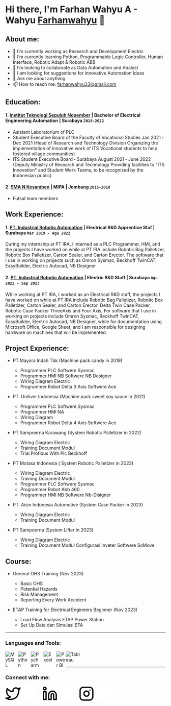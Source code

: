 # Hi there, I'm Farhan Wahyu A - Wahyu [Farhanwahyu](www.linkedin.com/in/farhanwahyuanggara) 👋
## About me:
- 🔭 I’m currently working as Research and Development Electric 
- 🌱 I’m currently learning Python, Programmable Logic Controller, Human Interface, Robotic Adapt & Robotic ABB
- 👯 I’m looking to collaborate as Data Automation and Analyst
- 🤔 I am looking for suggestions for innovative Automation Ideas
- 💬 Ask me about anything
- 📫 How to reach me: farhanwahyu33@gmail.com

## Education:

#### 1. [Institut Teknologi Sepuluh Nopember](https://www.its.ac.id/id/beranda/) | Bachelor of Electrical Engineering Automation | Surabaya `2018-2022`
   - Asistant Laboratorium of PLC
   - Student Executive Board of the Faculty of Vocational Studies Jan 2021 ‑ Dec         2021 (Head of Research and Technology Division Organizing the implementation       of innovative work of ITS Vocational students to help fostered village             communities)
   - ITS Student Executive Board ‑ Surabaya August 2021 ‑ June 2022 (Deputy             Ministry of Research and Technology Providing facilities to "ITS Innovation"       and Student Work Teams, to be recognized by the Indonesian public)
     
 #### 2. [SMA N Kesamben](https://smankesamben.sch.id/) | MIPA | Jombang `2015-2018`
   - Futsal team members

## Work Experience:
#### 1. [PT. Industrial Robotic Automation](https://irarobotics.com/home) | Electrical R&D Apprentice Staf | Surabaya `Mar 2019 - Agu 2022`

During my internship at PT IRA, I interned as a PLC Programmer, HMI, and the
projects I have worked on while at PT IRA include Robotic Bag Palletizer,
Robotic Box Palletizer, Carton Sealer, and Carton Erector. The software that I
use in working on projects such as Omron Sysmac, Beckhoff TwinCAT,
EasyBuilder, Electric Autocad, NB Designer

#### 2. [PT. Industrial Robotic Automation](https://irarobotics.com/home) | Electric R&D Staff | Surabaya `Agu 2022 - Sep 2023`   

While working at PT IRA, I worked as an Electrical R&D staff, the projects I
have worked on while at PT IRA include Robotic Bag Palletizer, Robotic Box
Palletizer, Carton Sealer, and Carton Erector, Delta Twin Case Packer,
Robotic Case Packer ThreeAxis and Four Axis, For software that I use in
working on projects include Omron Sysmac, Beckhoff TwinCAT, EasyBuilder,
Electric Autocad, NB Designer, while for documentation using Microsoft
Office, Google Sheet, and I am responsible for designing hardware on
machines that will be implemented.

## Project Experience:
   - PT.Mayora Indah Tbk (Machine pack candy in 2019)
     - Programmer PLC Softwere Sysmac
     - Programmer HMI NB Softwere NB Designer
     - Wiring Diagram Electric
     - Programmer Robot Delta 3 Axis Softwere Ace
       
   - PT. Uniliver Indonesia (Machine pack sweet soy sauce in 2021)
      - Programmer PLC Softwere Sysmac
      - Programmer HMI NA
      - Wiring Diagram 
      - Programmer Robot Delta 4 Axis Softwere Ace
        
   - PT Sampoerna Karawang (System Robotic Palletizer in 2022)
      - Wiring Diagram Electric
      - Training Document Modul
      - Trial Profibus With Plc Beckhoff
        
   - PT Motasa Indonesia ( System Robotic Palletizer in 2023)
      - Wiring Diagram Electric
      - Training Document Modul
      - Programmer PLC Softwere Sysmac
     - Programmer Robot Abb 460
     - Programmer HMI NB Softwere Nb-Disigner
       
   - PT. Aisin Indonesia Automotive (System Case Packer in 2023)
      - Wiring Diagram Electric
      - Training Document Modul
        
   - PT Sampoerna (System Lifter in 2023)
       - Wiring Diagram Electric
       - Training Document Modul Configurasi Inveter Softwere SoMove

## Course:
   - General OHS Training (Nov 2023)
     - Basic OHS
     - Potential Hazards
     - Risk Management
     - Reporting Every Work Accident
       
   - ETAP Training for Electrical Engineers Beginner (Nov 2023)
     - Load Flow Analysis ETAP Power Station
     - Set Up Data dan Simulasi ETA

---

### Languages and Tools:

[<img align="left" alt="MySQL" width="30px" src="https://cdn.jsdelivr.net/gh/devicons/devicon/icons/mysql/mysql-original.svg" style="padding-right:10px;" />][webdev]
[<img align="left" alt="Python" width="30px" src="https://upload.wikimedia.org/wikipedia/commons/thumb/c/c3/Python-logo-notext.svg/110px-Python-logo-notext.svg.png?20100317150552" style="padding-right:10px;" />][webdev]
[<img align="left" alt="Pycharm" width="30px" src="https://upload.wikimedia.org/wikipedia/commons/thumb/1/1d/PyCharm_Icon.svg/220px-PyCharm_Icon.svg.png" style="padding-right:10px;" />][webdev]
[<img align="left" alt="Excel" width="30px" src="https://is2-ssl.mzstatic.com/image/thumb/Purple126/v4/a8/fd/5a/a8fd5a84-c6f1-355f-3b9f-6e86598efaa3/XCEL.png/1200x630bb.png" style="padding-right:10px;" />][webdev]
[<img align="left" alt="Power BI" width="30px" src="https://powerbi.microsoft.com/pictures/application-logos/svg/powerbi.svg" style="padding-right:0px;" />][webdev]
[<img align="left" alt="Tableau" width="50px" src="https://logos-world.net/wp-content/uploads/2021/10/Tableau-Symbol.png" style="padding-right:10px;" />][webdev]

<br />
<br />

---
### Connect with me:

[![website](./img/twitter-light.svg)](https://twitter.com/farhanWahyu15#gh-light-mode-only)
[![website](./img/twitter-dark.svg)](hhttps://twitter.com/farhanWahyu15#gh-dark-mode-only)
&nbsp;&nbsp;
[![website](./img/linkedin-light.svg)](www.linkedin.com/in/farhanwahyuanggara#gh-light-mode-only)
[![website](./img/linkedin-dark.svg)](www.linkedin.com/in/farhanwahyuanggara#gh-dark-mode-only)
&nbsp;&nbsp;
[![website](./img/instagram-light.svg)](https://www.instagram.com/farhanwahyu___#gh-light-mode-only)
[![website](./img/instagram-dark.svg)](https://www.instagram.com/farhanwahyu___#gh-dark-mode-only)


[webdev]: https://github.com/Farhanwahyu/Farhanwahyu
